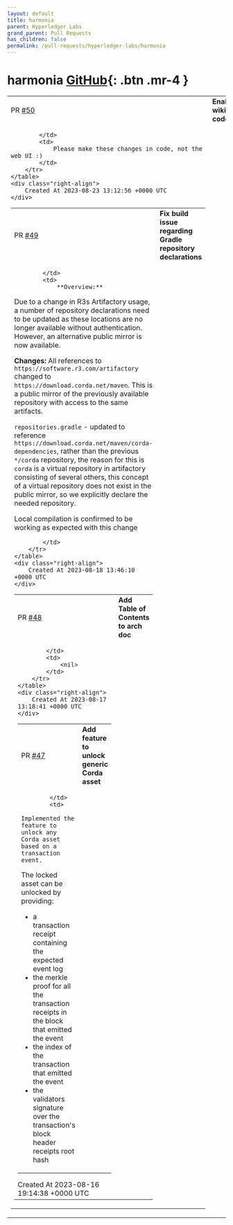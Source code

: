 ```yaml
---
layout: default
title: harmonia
parent: Hyperledger Labs
grand_parent: Pull Requests
has_children: false
permalink: /pull-requests/hyperledger-labs/harmonia
---
```


# harmonia <span class="fs-3 right-align">[GitHub](https://github.com/hyperledger-labs/harmonia){: .btn .mr-4 }</span>


<div>
    <table>
        <tr>
            <td>
                PR <a href="https://github.com/hyperledger-labs/harmonia/pull/50" class=".btn">#50</a>
            </td>
            <td>
                <b>
                    Enable wiki in code
                </b>
            </td>
        </tr>
        <tr>
            <td>
                
            </td>
            <td>
                Please make these changes in code, not the web UI :)
            </td>
        </tr>
    </table>
    <div class="right-align">
        Created At 2023-08-23 13:12:56 +0000 UTC
    </div>
</div>

<div>
    <table>
        <tr>
            <td>
                PR <a href="https://github.com/hyperledger-labs/harmonia/pull/49" class=".btn">#49</a>
            </td>
            <td>
                <b>
                    Fix build issue regarding Gradle repository declarations
                </b>
            </td>
        </tr>
        <tr>
            <td>
                
            </td>
            <td>
                **Overview:**
Due to a change in R3s Artifactory usage, a number of repository declarations need to be updated as these locations are no longer available without authentication. However, an alternative public mirror is now available. 

**Changes:**
All references to `https://software.r3.com/artifactory`  changed to `https://download.corda.net/maven`. This is a public mirror of the previously available repository with access to the same artifacts.

`repositories.gradle` - updated to reference `https://download.corda.net/maven/corda-dependencies`, rather than the previous `*/corda` repository, the reason for this is `corda` is a virtual repository in artifactory consisting of several others, this concept of a virtual repository does not exist in the public mirror, so we explicitly declare the needed repository.

Local compilation is confirmed to be working as expected with this change


            </td>
        </tr>
    </table>
    <div class="right-align">
        Created At 2023-08-18 13:46:10 +0000 UTC
    </div>
</div>

<div>
    <table>
        <tr>
            <td>
                PR <a href="https://github.com/hyperledger-labs/harmonia/pull/48" class=".btn">#48</a>
            </td>
            <td>
                <b>
                    Add Table of Contents to arch doc
                </b>
            </td>
        </tr>
        <tr>
            <td>
                
            </td>
            <td>
                <nil>
            </td>
        </tr>
    </table>
    <div class="right-align">
        Created At 2023-08-17 13:18:41 +0000 UTC
    </div>
</div>

<div>
    <table>
        <tr>
            <td>
                PR <a href="https://github.com/hyperledger-labs/harmonia/pull/47" class=".btn">#47</a>
            </td>
            <td>
                <b>
                    Add feature to unlock generic Corda asset
                </b>
            </td>
        </tr>
        <tr>
            <td>
                
            </td>
            <td>
                Implemented the feature to unlock any Corda asset based on a transaction event.
The locked asset can be unlocked by providing:
- a transaction receipt containing the expected event log
- the merkle proof for all the transaction receipts in the block that emitted the event
- the index of the transaction that emitted the event
- the validators signature over the transaction's block header receipts root hash
            </td>
        </tr>
    </table>
    <div class="right-align">
        Created At 2023-08-16 19:14:38 +0000 UTC
    </div>
</div>

